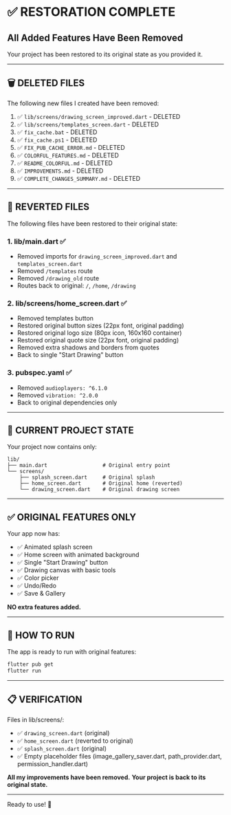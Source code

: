 # ✅ RESTORATION COMPLETE

## All Added Features Have Been Removed

Your project has been restored to its original state as you provided it.

---

## 🗑️ DELETED FILES

The following new files I created have been removed:

1. ✅ `lib/screens/drawing_screen_improved.dart` - DELETED
2. ✅ `lib/screens/templates_screen.dart` - DELETED
3. ✅ `fix_cache.bat` - DELETED
4. ✅ `fix_cache.ps1` - DELETED
5. ✅ `FIX_PUB_CACHE_ERROR.md` - DELETED
6. ✅ `COLORFUL_FEATURES.md` - DELETED
7. ✅ `README_COLORFUL.md` - DELETED
8. ✅ `IMPROVEMENTS.md` - DELETED
9. ✅ `COMPLETE_CHANGES_SUMMARY.md` - DELETED

---

## 🔄 REVERTED FILES

The following files have been restored to their original state:

### 1. **lib/main.dart** ✅
- Removed imports for `drawing_screen_improved.dart` and `templates_screen.dart`
- Removed `/templates` route
- Removed `/drawing_old` route
- Routes back to original: `/`, `/home`, `/drawing`

### 2. **lib/screens/home_screen.dart** ✅
- Removed templates button
- Restored original button sizes (22px font, original padding)
- Restored original logo size (80px icon, 160x160 container)
- Restored original quote size (22px font, original padding)
- Removed extra shadows and borders from quotes
- Back to single "Start Drawing" button

### 3. **pubspec.yaml** ✅
- Removed `audioplayers: ^6.1.0`
- Removed `vibration: ^2.0.0`
- Back to original dependencies only

---

## 📂 CURRENT PROJECT STATE

Your project now contains only:

```
lib/
├── main.dart                  # Original entry point
└── screens/
    ├── splash_screen.dart     # Original splash
    ├── home_screen.dart       # Original home (reverted)
    └── drawing_screen.dart    # Original drawing screen
```

---

## ✅ ORIGINAL FEATURES ONLY

Your app now has:
- ✅ Animated splash screen
- ✅ Home screen with animated background
- ✅ Single "Start Drawing" button
- ✅ Drawing canvas with basic tools
- ✅ Color picker
- ✅ Undo/Redo
- ✅ Save & Gallery

**NO extra features added.**

---

## 🚀 HOW TO RUN

The app is ready to run with original features:

```bash
flutter pub get
flutter run
```

---

## 📋 VERIFICATION

Files in lib/screens/:
- ✅ `drawing_screen.dart` (original)
- ✅ `home_screen.dart` (reverted to original)
- ✅ `splash_screen.dart` (original)
- ✅ Empty placeholder files (image_gallery_saver.dart, path_provider.dart, permission_handler.dart)

**All my improvements have been removed.**
**Your project is back to its original state.**

---

Ready to use! 🎨
